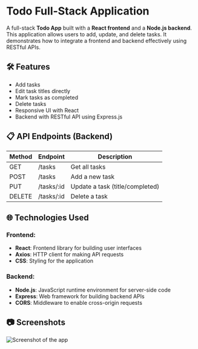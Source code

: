 # Todo Full-Stack Application

A full-stack **Todo App** built with a **React frontend** and a **Node.js backend**. This application allows users to add, update, and delete tasks. It demonstrates how to integrate a frontend and backend effectively using RESTful APIs.


## 🛠️ Features

- Add tasks
- Edit task titles directly
- Mark tasks as completed
- Delete tasks
- Responsive UI with React
- Backend with RESTful API using Express.js


## 📋 API Endpoints (Backend)

| Method | Endpoint       | Description                          |
|--------|----------------|--------------------------------------|
| GET    | /tasks         | Get all tasks                       |
| POST   | /tasks         | Add a new task                      |
| PUT    | /tasks/:id     | Update a task (title/completed)     |
| DELETE | /tasks/:id     | Delete a task                       |


## 🌐 Technologies Used

### Frontend:
- **React**: Frontend library for building user interfaces
- **Axios**: HTTP client for making API requests
- **CSS**: Styling for the application

### Backend:
- **Node.js**: JavaScript runtime environment for server-side code
- **Express**: Web framework for building backend APIs
- **CORS**: Middleware to enable cross-origin requests

## 📷 Screenshots

![Screenshot of the app]()



